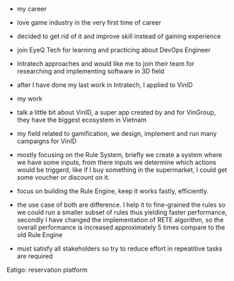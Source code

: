 - my career
 - love game industry in the very first time of career
 - decided to get rid of it and improve skill instead of gaining experience
 - join EyeQ Tech for learning and practicing about DevOps Engineer
 - Intratech approaches and would like me to join their team for researching and implementing software in 3D field
 - after I have done my last work in Intratech, I applied to VinID

- my work
 - talk a little bit about VinID, a super app created by and for VinGroup, they have the biggest ecosystem in Vietnam
 - my field related to gamification, we design, implement and run many campaigns for VinID
 - mostly focusing on the Rule System, briefly we create a system where we have some inputs, from there inputs we determine which actions would be triggerd, like if I buy something in the supermarket, I could get some voucher or discount on it.
 - focus on building the Rule Engine, keep it works fastly, efficiently. 
 - the use case of both are difference. I help it to fine-grained the rules so we could run a smaller subset of rules thus yielding faster performance, secondly I have changed the implementation of RETE algorithm, so the overall performance is increased approximately 5 times compare to the old Rule Engine
 - must satisfy all stakeholders so try to reduce effort in repeatitive tasks are required

 Eatigo: reservation platform 